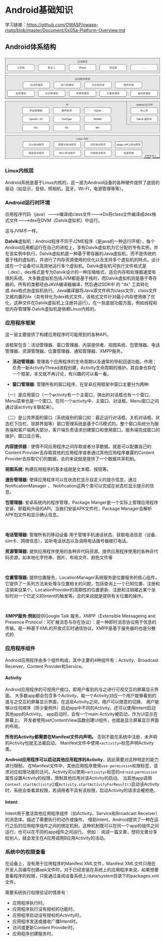 # Android基础知识
学习链接：https://github.com/OWASP/owasp-mstg/blob/master/Document/0x05a-Platform-Overview.md

## Android体系结构

### ![timg](android-images/timg.jpg)

### Linux内核层

Android系统是基于Linux内核的，这一层为Android设备的各种硬件提供了底层的驱动（如显示，音频，照相机，蓝牙，WI-FI，电源管理等等）。

### Android运行时环境

应用程序代码（java）--->编译成class文件--->Dx将class文件编译成dex格式文件--->dex在DVM（Dalvik虚拟机）中运行。

这与JVM不一样。

**Dalvik**虚拟机：Android程序不同于J2ME程序（是java的一种运行环境），每个Android应用都运行在自己的进程上，享有Dalvik虚拟机为它分配的专有实例，并在该实例中执行。Dalvik虚拟机是一种基于寄存器的Java虚拟机，而不是传统的基于栈的虚拟机，并进行了内存资源使用的优化以及支持多个虚拟机的特点。设计成在一个设备可以高效地运行多个虚拟机。Dalvik虚拟机可执行文件格式是（.dex），dex格式是专为Dalvik设计的一种压缩格式，适合内存和处理器速度有限的系统。 大多数虚拟机包括JVM都是基于栈的，而Dalvik虚拟机则是基于寄存器的，所有的类都经由JAVA编译器编译，然后通过SDK中 的 "dx" 工具转化成.dex格式由虚拟机执行。Java编译器将Java源文件转为class文件，class文件又被内置的dx（具有转化为dex格式文件，该格式文件针对最小内存使用做了优化，这种文件在Dalvik虚拟机上注册并运行）。在一些底层功能方面，例如线程和低内存管理等.Dalvik虚拟机是依赖Linux内核的。

### 应用程序框架

这一层主要提供了构建应用程序时可能用到的各种API。

该框架包含：活动管理器、窗口管理器、内容提供者、视图系统、包管理器、电话管理器、资源管理器、位置管理器、通知管理器、XMPP服务。



- **活动管理器:** 管理各个应用程序的生命周期以及通常的导航回退功能。作用：负责一新ActivityThread进程创建，Activity生命周期的维护。其自身也存在一个框架，本文就不再讨论，有兴趣的可以看一看。



-  **窗口管理器:** 管理所有的窗口程序，在安卓应用框架中窗口主要分为两种:

（一）是应用窗口（一个activity有一个主窗口，弹出的对话框也有一个窗口，Menu菜单也是一个窗口。在同一个activity中，主窗口、对话框、Menu窗口之间通过该activity关联起来）。

（二）是公共界面的窗口（系统级别的窗口如：最近运行对话框、关机对话框、状态栏下拉栏、锁屏界面等）窗口管理系统是基于C/S模式的。整个窗口系统分为服务端和客户端两大部分，客户端负责请求创建窗口和使用窗口，服务端完成窗口的维护，窗口显示等。



 **内容提供器**：使得不同应用程序之间存取或者分享数据。就是可以配置自己的Content Provider去存取其他的应用程序或者通过其他应用程序暴露的Content Provider去存取它们的数据，总的来说就是提供了一个数据共享机制。



 **视图系统:** 构建应用程序的基本组就是文本框、按钮等。



 **通告管理器:** 使得应用程序可以在状态栏显示自定义的提示信息，通过NotificationManager 、 Notification这两个类可以完成在状态栏显示提示的信息。



**包管理器:** 安卓系统内的程序管理，Package Manger是一个实际上管理应用程序安装、卸载和升级的API。当我们安装APK文件时，Package Manager会解析APK包文件和显示确认信息。

​     

**电话管理器:** 管理所有的移动设备 用于管理手机通话状态、获取电话信息（设备、sim卡、网络信息），监听电话状态以及调用电话拨号器拨打电话。



**资源管理器:** 提供应用程序使用的各种非代码资源。提供应用程序使用的各种非代码资源，如本地化字符串、图片、布局文件、颜色文件等

​        

**位置管理器:** 提供位置服务，LocationManager系统服务是位置服务的核心组件，它提供了一系列方法来处理与位置相关的问题，包括查询上一个已知位置、注册和注销来自某个。LocationProvider的周期性的位置更新、注册和注销接近某个坐标时对一个已定义的Intent的触发等。总的来说就是提供有关位置的操作。

​     

**XMPP服务:例如**提供Google Talk 服务，XMPP（Extensible Messageing and Presence Protocol：可扩展消息与存在协议）：是一种即时消息协议用于信息的传输。是一种基于XML的开放式实时通信协议，XMPP是基于服务器的也是分散式的

### 应用程序组件
Android应用程序由多个组件构成，其中主要的4种组件有：Activity、Broadcast Receiver、Content Provider和Service。
#### Activity
Android应用程序的可视用户接口，即用户看到的与之进行可视交互的屏幕显示界面。
大多数app都会包含多个Activity，每一个Activity对应一个用户能够看到的或与之交互的屏幕显示界面，在这些Activity之间，用户可以随意的切换。
用户能够以任何顺序（除少量例外）启动app中不同的Activity。还可以使用Intent启动其他app的Activity。
app启动时，会有一个main Activity被启动，作为UI显示在屏幕上。
开发者使用setContentView函数创建UI组件，也就是显示屏幕显示界面的布局。

**所有的Activity都需要在Manifest文件内声明。** 否则不能在系统中注册，未声明的Activity也就无法被启动。
Manifest文件中使用`<activity>`标签声明Activity类。

**Android应用程序可以启动其他应用程序的Activity**，因此需要对这种特定的能力进行限制。
在Manifest文件中，其他应用程序使用`use-permission`权限标签，请求对应权限功能的访问。Activity可以使用`<activity>`标签的`ndroid:permission`属性设置Activity的权限，限制其他应用对该Activity的启动。
当其他app调用`Context.startActivity`()或`Activity.startActivityForResult()`启动该Activity时，系统会查看其权限，若调用者不具有该权限，启动Activity的请求会被拒绝。

#### Intent
Intent用于激活其他应用程序组件（如Activity、Service和Broadcast Receiver）的消息体。描述了需要执行的动作或操作。
借助Intent，Android提供了一种在运行之后的应用程序组件之间的绑定机制，这种机制既可以在同一个app的组件之间运行，也可以在不同的app组件之间运行。
例如：
阅读一篇文章，想将文章分享给别人，就会发生在A应用调用B应用Activity的活动。
  
### 系统中的权限查看
在设备上，没有用于应用程序的Manifest XML文件，Manifest XML文件只用在开发人员编写创建apk文件时，对于已经安装在系统上的应用程序来说，如果想要查看程序的权限，只能通过查阅设备系统上/data/system目录下的packages.xml文件。

需要系统执行权限验证的情景有：
- 应用程序执行时。
- 应用程序执行没有授权的功能时。
- 应用程序启动没有授权的Activity时。
- 应用程序发送或接收广播Intent时。
- 访问或更新Content Provider时。
- 应用程序创建服务时。

